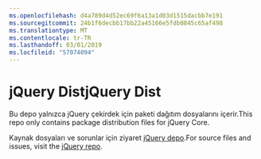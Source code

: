```yaml
---
ms.openlocfilehash: d4a789d4d52ec69f6a13a1d03d1515dacbb7e191
ms.sourcegitcommit: 24b1f6decbb17bb22a45166e5fdb0845c65af498
ms.translationtype: MT
ms.contentlocale: tr-TR
ms.lasthandoff: 03/01/2019
ms.locfileid: "57074094"
---
```

# <a name="jquery-dist"></a><span data-ttu-id="8f3e5-101">jQuery Dist</span><span class="sxs-lookup"><span data-stu-id="8f3e5-101">jQuery Dist</span></span>

<span data-ttu-id="8f3e5-102">Bu depo yalnızca jQuery çekirdek için paketi dağıtım dosyalarını içerir.</span><span class="sxs-lookup"><span data-stu-id="8f3e5-102">This repo only contains package distribution files for jQuery Core.</span></span>

<span data-ttu-id="8f3e5-103">Kaynak dosyaları ve sorunlar için ziyaret [jQuery depo](https://github.com/jquery/jquery).</span><span class="sxs-lookup"><span data-stu-id="8f3e5-103">For source files and issues, visit the [jQuery repo](https://github.com/jquery/jquery).</span></span>
